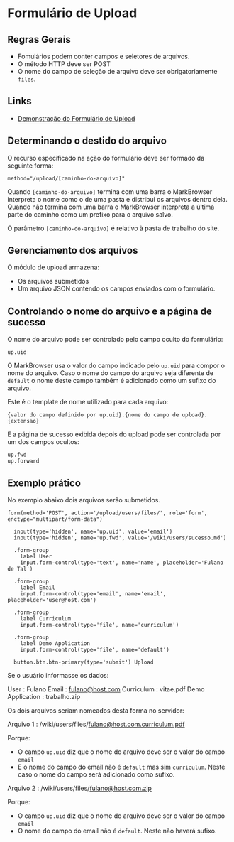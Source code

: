 Formulário de Upload
====================

Regras Gerais
-------------

- Fomulários podem conter campos e seletores de arquivos.
- O método HTTP deve ser POST
- O nome do campo de seleção de arquivo deve ser obrigatoriamente `files`.

Links
-----

- [Demonstração do Formulário de Upload](demo-upload.jade)

Determinando o destido do arquivo
---------------------------------

O recurso especificado na ação do formulário deve ser formado da seguinte forma:

    method="/upload/[caminho-do-arquivo]"

Quando `[caminho-do-arquivo]` termina com uma barra o MarkBrowser interpreta o nome
como o de uma pasta e distribui os arquivos dentro dela. Quando não termina com uma
barra o MarkBrowser interpreta a última parte do caminho como um prefixo para o
arquivo salvo.

O parâmetro `[caminho-do-arquivo]` é relativo à pasta de trabalho do site.

Gerenciamento dos arquivos
--------------------------

O módulo de upload armazena:

- Os arquivos submetidos
- Um arquivo JSON contendo os campos enviados com o formulário.

Controlando o nome do arquivo e a página de sucesso
---------------------------------------------------

O nome do arquivo pode ser controlado pelo campo oculto do formulário:

    up.uid

O MarkBrowser usa o valor do campo indicado pelo `up.uid` para compor o nome do arquivo.
Caso o nome do campo do arquivo seja diferente de `default` o nome deste campo também é adicionado como um sufixo do arquivo.

Este é o template de nome utilizado para cada arquivo:

    {valor do campo definido por up.uid}.{nome do campo de upload}.{extensao}

E a página de sucesso exibida depois do upload pode ser controlada por um dos campos ocultos:

    up.fwd
    up.forward

Exemplo prático
---------------

No exemplo abaixo dois arquivos serão submetidos.

<?prettify lang="jade"?>

```jade
form(method='POST', action='/upload/users/files/', role='form', enctype="multipart/form-data")

  input(type='hidden', name='up.uid', value='email')
  input(type='hidden', name='up.fwd', value='/wiki/users/sucesso.md')

  .form-group
    label User
    input.form-control(type='text', name='name', placeholder='Fulano de Tal')

  .form-group
    label Email
    input.form-control(type='email', name='email', placeholder='user@host.com')

  .form-group
    label Curriculum
    input.form-control(type='file', name='curriculum')

  .form-group
    label Demo Application
    input.form-control(type='file', name='default')

  button.btn.btn-primary(type='submit') Upload
```

Se o usuário informasse os dados:

User
:   Fulano
Email
:   fulano@host.com
Curriculum
:   vitae.pdf
Demo Application
:   trabalho.zip

Os dois arquivos seriam nomeados desta forma no servidor:

Arquivo 1
:   /wiki/users/files/fulano@host.com.curriculum.pdf

Porque:

-  O campo `up.uid` diz que o nome do arquivo deve ser o valor do campo `email`
-  E o nome do campo do email não é `default` mas sim `curriculum`.
           Neste caso o nome do campo será adicionado como sufixo.

Arquivo 2
:   /wiki/users/files/fulano@host.com.zip

Porque:

-  O campo `up.uid` diz que o nome do arquivo deve ser o valor do campo `email`
-  O nome do campo do email não é `default`.
   Neste não haverá sufixo.
